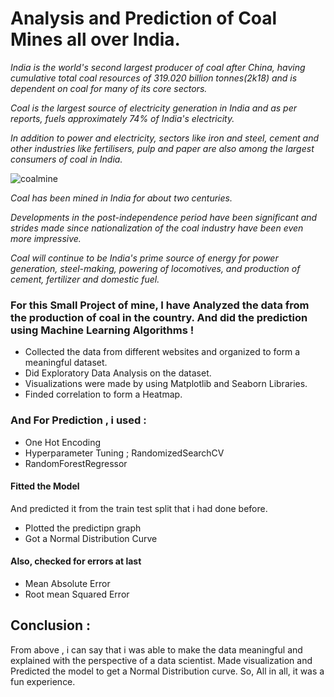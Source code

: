 # Analysis and Prediction of Coal Mines all over India.

_India is the world's second largest producer of coal after China, having cumulative total coal resources of 319.020 billion tonnes(2k18) and is dependent on coal for many of its core sectors._

_Coal is the largest source of electricity generation in India and as per reports, fuels approximately 74% of India's electricity._

_In addition to power and electricity, sectors like iron and steel, cement and other industries like fertilisers, pulp and paper are also among the largest consumers of coal in India._

![coalmine](https://user-images.githubusercontent.com/73397927/122717974-f5230e80-d289-11eb-8b37-61e5d83fac2a.jpg)

_Coal has been mined in India for about two centuries._

_Developments in the post-independence period have been significant and strides made since nationalization of the coal industry have been even more impressive._

_Coal will continue to be India's prime source of energy for power generation, steel-making, powering of locomotives, and production of cement, fertilizer and domestic fuel._



### For this Small Project of mine, I have Analyzed the data from the production of coal in the country. And did the prediction using Machine Learning Algorithms !

- Collected the data from different websites and organized to form a meaningful dataset.
- Did Exploratory Data Analysis on the dataset.
- Visualizations were made by using Matplotlib and Seaborn Libraries.
- Finded correlation to form a Heatmap.

### And For Prediction , i used :
- One Hot Encoding
- Hyperparameter Tuning ; RandomizedSearchCV
- RandomForestRegressor

#### Fitted the Model
And predicted it from the train test split that i had done before.

- Plotted the predictipn graph
- Got a Normal Distribution Curve

#### Also, checked for errors at last
- Mean Absolute Error
- Root mean Squared Error

## Conclusion :
From above , i can say that i was able to make the data meaningful and explained with the perspective of a data scientist.
Made visualization and Predicted the model to get a Normal Distribution curve.
So, All in all, it was a fun experience.
